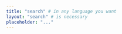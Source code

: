 ```yaml
---
title: "search" # in any language you want
layout: "search" # is necessary
placeholder: "..."
---
```

